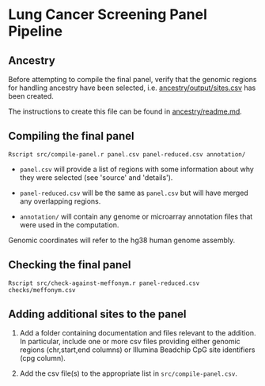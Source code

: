 # Lung Cancer Screening Panel Pipeline

## Ancestry

Before attempting to compile the final panel, verify that the
genomic regions for handling ancestry have been selected, 
i.e. [ancestry/output/sites.csv](ancestry/output/sites.csv) has been created.

The instructions to create this file can be found
in [ancestry/readme.md](ancestry/readme.md).

## Compiling the final panel

```
Rscript src/compile-panel.r panel.csv panel-reduced.csv annotation/
```

* `panel.csv` will provide a list of regions with some information about why they were selected (see 'source' and 'details').

* `panel-reduced.csv` will be the same as `panel.csv` but will have merged any overlapping regions.

* `annotation/` will contain any genome or microarray annotation files that were used in the computation.

Genomic coordinates will refer to the hg38 human genome assembly.

## Checking the final panel

```
Rscript src/check-against-meffonym.r panel-reduced.csv checks/meffonym.csv 
```

## Adding additional sites to the panel

1. Add a folder containing documentation and files relevant to the addition.  In particular, include one or more csv files providing either genomic regions (chr,start,end columns) or Illumina Beadchip CpG site identifiers (cpg column).

2. Add the csv file(s) to the appropriate list in `src/compile-panel.csv`.
